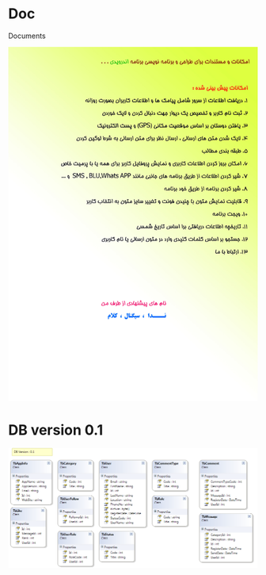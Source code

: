Doc
===

Documents

![Habeh](https://raw.githubusercontent.com/habeh/Images/master/document.jpg)

DB version 0.1
===================

![DBV0.1](https://raw.githubusercontent.com/habeh/Images/master/dbv0.1.jpeg)
